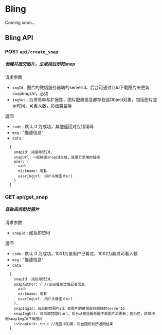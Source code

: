 # Bling
Coming soon...

## Bling API

### POST  `api/create_snap`
##### 创建并提交图片，生成阅后即焚snap
请求参数
  - `imgId` : 图片的微信服务器端的serverId，后台可通过此Id下载图片来更新snapImgUrl，必须
  - `imgSet` : 为求简单与扩展性，图片配置信息都存在这Object对象，包括图片显示时间，可看人数，彩蛋类型等
  
返回
  - `code` : 默认 0 为成功，其他返回对应错误码
  - `msg` : "描述信息"
  - `data` : 
```
  {
    snapId: 阅后即焚Id,
    snapUrl：一般根据snapId生成，就是分享用的链接
    user: {
      uid: 
      nickname: 昵称
      userImgUrl: 用户头像图片url
    }
  }
```
  
### GET api/get_snap
##### 获取阅后即焚图片
  请求参数
  - `snapId` : 阅后即焚Id
  
  返回
  - `code` : 默认 0 为成功，1001为该用户已看过，1002为超过可看人数
  - `msg` : "描述信息"
  - `data` :
```
  {
    snapId: 阅后即焚Id,
    snapAuthor: { //该阅后即焚发起者信息
      uid: 
      nickname: 昵称
      userImgUrl: 用户头像图片url
    },
    snapImgId: 阅后即焚图片id，即图片的微信服务器端的serverId
    snapImgUrl: 阅后即焚图片url，后台从微信服务器下载图片后更新；若为空，前端根据snapImgId下载图片
    isSnapLuck: true //是否中彩蛋，后台随机判断返回结果
  }
```

